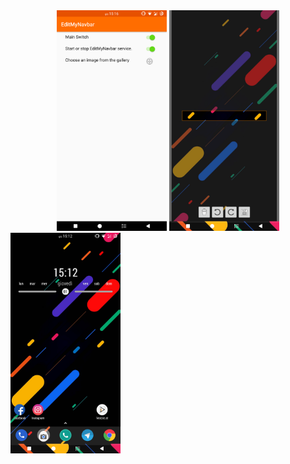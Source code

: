 <html>
  <div align="center">
    <img
         src="https://github.com/pjnroll/EditMyNavbar/blob/master/images/Screen1.png"
         width="35%"
         height="35%"/>
    <img
         src="https://github.com/pjnroll/EditMyNavbar/blob/master/images/Screen2.png"
         width="35%"
         height="35%"/>
  </div>
  <div align="center>
    <img
         src="https://github.com/pjnroll/EditMyNavbar/blob/master/images/Screen3.png"
         width="35%"
         height="35%"/>
    <img
         src="https://github.com/pjnroll/EditMyNavbar/blob/master/images/Screen4.png"
         width="35%"
         height="35%"/>
  </div>
</html>
